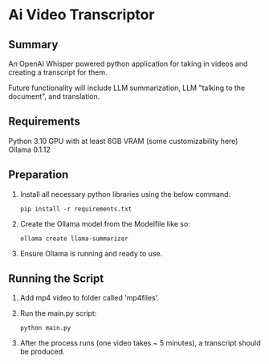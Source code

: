 # Ai Video Transcriptor
## Summary
An OpenAI Whisper powered python application for taking in videos and creating a transcript for them.

Future functionality will include LLM summarization, LLM "talking to the document", and translation.

## Requirements
Python 3.10
GPU with at least 6GB VRAM (some customizability here)
Ollama 0.1.12

## Preparation
1. Install all necessary python libraries using the below command:
    
    `pip install -r requirements.txt`
2. Create the Ollama model from the Modelfile like so:

    `ollama create llama-summarizer`

3. Ensure Ollama is running and ready to use.

## Running the Script
1. Add mp4 video to folder called 'mp4files'.
2. Run the main.py script: 
    
    `python main.py`
3. After the process runs (one video takes ~ 5 minutes), a transcript should be produced.
